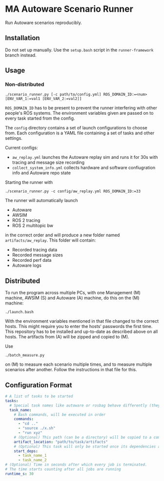 # MA Autoware Scenario Runner

Run Autoware scenarios reproducibly.

## Installation

Do not set up manually.
Use the `setup.bash` script in the `runner-framework` branch instead.

## Usage

### Non-distributed
```shell
./scenario_runner.py [-c path/to/config.yml] ROS_DOMAIN_ID:=<num> [ENV_VAR_1:=val1 [ENV_VAR_2:=val2]]
```

`ROS_DOMAIN_ID` has to be present to prevent the runner interfering with other people's ROS systems.
The environment variables given are passed on to every task started from the config.

The `config` directory contains a set of launch configurations to choose from.
Each configuration is a YAML file containing a set of tasks and other settings.

Current configs:
* `aw_replay.yml` launches the Autoware replay sim and runs it for 30s with tracing and message size recording
* `collect_system_info.yml` collects hardware and software confiugration info and Autoware repo state

Starting the runner with
```shell
./scenario_runner.py -c config/aw_replay.yml ROS_DOMAIN_ID:=33
```

The runner will automatically launch
* Autoware
* AWSIM
* ROS 2 tracing
* ROS 2 multitopic bw

in the correct order and will produce a new folder named `artifacts/aw_replay`.
This folder will contain:
* Recorded tracing data
* Recorded message sizes
* Recorded perf data
* Autoware logs

## Distributed

To run the program across multiple PCs, with one Management (M) machine, AWSIM (S) and Autoware (A) machine, do this on the (M) machine:

```shell
./launch.bash
```
With the environment variables mentioned in that file changed to the correct hosts.
This might require you to enter the hosts' passwords the first time.
This repository has to be installed and up-to-date as described above on all hosts.
The artifacts from (A) will be zipped and copied to (M).

Use 
```shell
./batch_measure.py
```
on (M) to measure each scenario multiple times, and to measure multiple scenarios after another.
Follow the instructions in that file for this.
## Configuration Format

```yaml
# A list of tasks to be started
tasks:
  # Special task names like autoware or rosbag behave differently (they have to print console outputs before they are considered running)
  task_name:
    # Bash commands, will be executed in order
    commands:
      - "cd .."
      - "source ./x.sh"
      - "run xyz"
    # (Optional) This path (can be a directory) will be copied to a common output directory of the runner
    artifact_location: "path/to/task/artifacts"
    # (Optional) This task will only be started once its dependencies are running
    start_deps:
      - task_name_1
      - task_name_2
# (Optional) Time in seconds after which every job is terminated.
# The time starts counting after all jobs are running
runtime_s: 30
```
